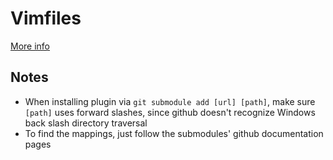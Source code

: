 # Vimfiles

[More info](http://vimcasts.org/episodes/synchronizing-plugins-with-git-submodules-and-pathogen/)

## Notes

- When installing plugin via `git submodule add [url] [path]`, make sure `[path]` uses forward slashes, since github doesn't recognize Windows back slash directory traversal
- To find the mappings, just follow the submodules' github documentation pages
